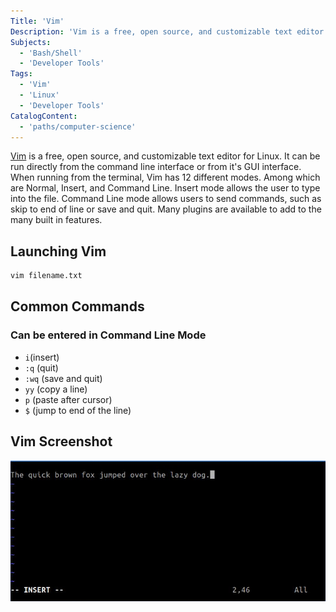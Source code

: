 ```yaml
---
Title: 'Vim'
Description: 'Vim is a free, open source, and customizable text editor for Linux.'
Subjects:
  - 'Bash/Shell'
  - 'Developer Tools'
Tags:
  - 'Vim'
  - 'Linux'
  - 'Developer Tools'
CatalogContent:
  - 'paths/computer-science'
---
```


[Vim](https://www.vim.org/) is a free, open source, and customizable text editor for Linux. It can be run directly from the command line interface or from it's GUI interface. When running from the terminal, Vim has 12 different modes. Among which are Normal, Insert, and Command Line. Insert mode allows the user to type into the file. Command Line mode allows users to send commands, such as skip to end of line or save and quit. Many plugins are available to add to the many built in features.

## Launching Vim

```bash
vim filename.txt
```

## Common Commands

### Can be entered in Command Line Mode

- `i`(insert)
- `:q` (quit)
- `:wq` (save and quit)
- `yy` (copy a line)
- `p` (paste after cursor)
- `$` (jump to end of the line)

## Vim Screenshot

![Vim screenshot](/media/vim.png)
